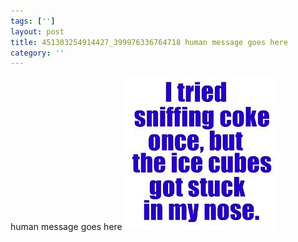 ```yaml
---
tags: ['']
layout: post
title: 451303254914427_399976336764718 human message goes here
category: ''
---
```

human message goes here
![451303254914427_399976336764718](/uploads/2013-3-16-451303254914427_399976336764718-human-message-goes-here.jpg)
